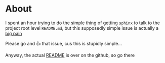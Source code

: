 # About

I spent an hour trying to do the simple thing of getting `sphinx` to talk to the project root level `README.md`, but
this supposedly simple issue is actually a [big pain](https://github.com/sphinx-doc/sphinx/issues/7000)

Please go and :thumbsup: that issue, cus this is stupidly simple...

Anyway, the actual [README](https://github.com/andrewbolster/tornamona/) is over on the github, so go there
